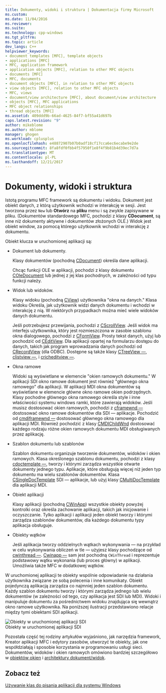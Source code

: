 ```yaml
---
title: Dokumenty, widoki i struktura | Dokumentacja firmy Microsoft
ms.custom: 
ms.date: 11/04/2016
ms.reviewer: 
ms.suite: 
ms.technology: cpp-windows
ms.tgt_pltfrm: 
ms.topic: article
dev_langs: C++
helpviewer_keywords:
- document templates [MFC], template objects
- applications [MFC]
- MFC, application framework
- application objects [MFC], relation to other MFC objects
- documents [MFC]
- MFC, documents
- document objects [MFC], in relation to other MFC objects
- view objects [MFC], relation to other MFC objects
- MFC, views
- document/view architecture [MFC], about document/view architecture
- objects [MFC], MFC applications
- MFC object relationships
- thread objects [MFC]
ms.assetid: 409ddd9b-66ad-4625-84f7-bf55a41d697b
caps.latest.revision: "9"
author: mikeblome
ms.author: mblome
manager: ghogen
ms.workload: cplusplus
ms.openlocfilehash: e48872907b07b0adf18cf17cca6ec6ecabe9e2de
ms.sourcegitcommit: 8fa8fdf0fbb4f57950f1e8f4f9b81b4d39ec7d7a
ms.translationtype: MT
ms.contentlocale: pl-PL
ms.lasthandoff: 12/21/2017
---
```

# <a name="documents-views-and-the-framework"></a>Dokumenty, widoki i struktura
Istotą programu MFC framework są dokumentu i widoku. Dokument jest obiekt danych, z którą użytkownik wchodzi w interakcję w sesji. Jest tworzona przez `New` lub **Otwórz** na **pliku** menu i są zwykle zapisywane w pliku. (Dokumentów standardowego MFC, pochodzi z klasy **CDocument**, są inne niż dokumenty aktywne i dokumentów złożonych OLE.) Widok jest obiekt window, za pomocą którego użytkownik wchodzi w interakcję z dokumentu.  
  
 Obiekt klucza w uruchomionej aplikacji są:  
  
-   Dokument lub dokumenty.  
  
     Klasy dokumentów (pochodną [CDocument](../mfc/reference/cdocument-class.md)) określa dane aplikacji.  
  
     Chcąc funkcji OLE w aplikacji, pochodzi z klasy dokumentu [COleDocument](../mfc/reference/coledocument-class.md) lub jednej z jej klas pochodnych, w zależności od typu funkcji należy.  
  
-   Widok lub widoków.  
  
     Klasy widoku (pochodną [CView](../mfc/reference/cview-class.md)) użytkownika "okna na danych." Klasa widoku Określa, jak użytkownik widzi danych dokumentu i wchodzi w interakcję z nią. W niektórych przypadkach można mieć wiele widoków danych dokumentu.  
  
     Jeśli potrzebujesz przewijania, pochodzi z [CScrollView](../mfc/reference/cscrollview-class.md). Jeśli widok ma interfejs użytkownika, który jest rozmieszczona w zasobie szablonu okna dialogowego, pochodzi z [CFormView](../mfc/reference/cformview-class.md). Prosty tekst danych, użyj lub pochodzić od [CEditView](../mfc/reference/ceditview-class.md). Dla aplikacji opartej na formularzu dostępu do danych, takich jak program wprowadzania danych pochodzi od [CRecordView](../mfc/reference/crecordview-class.md) (dla ODBC). Dostępne są także klasy [CTreeView —](../mfc/reference/ctreeview-class.md), [clistview —](../mfc/reference/clistview-class.md), i [cricheditview —](../mfc/reference/cricheditview-class.md).  
  
-   Okna ramowe  
  
     Widoki są wyświetlane w elemencie "okien ramowych dokumentu." W aplikacji SDI okno ramowe dokument jest również "głównego okna ramowego" dla aplikacji. W aplikacji MDI okna dokumentów są wyświetlane w elemencie główne okno ramowe okien podrzędnych. Klasy pochodne głównego okna ramowego określa style i inne właściwości systemu windows ramki, które zawierają widoków. Jeśli musisz dostosować okien ramowych, pochodzi z [cframewnd —](../mfc/reference/cframewnd-class.md) dostosować okno ramowe dokumentów dla SDI — aplikacje. Pochodzić od [cmdiframewnd —](../mfc/reference/cmdiframewnd-class.md) dostosować głównego okna ramowego dla aplikacji MDI. Również pochodzić z klasy [CMDIChildWnd](../mfc/reference/cmdichildwnd-class.md) dostosować każdego rodzaju różne okien ramowych dokumentu MDI obsługiwanych przez aplikację.  
  
-   Szablon dokumentu lub szablonów  
  
     Szablon dokumentu organizuje tworzenie dokumentów, widoków i okien ramowych. Klasa określonego szablonu dokumentu, pochodzi z klasy [cdoctemplate —](../mfc/reference/cdoctemplate-class.md), tworzy i którymi zarządza wszystkie otwarte dokumenty jednego typu. Aplikacje, które obsługują więcej niż jeden typ dokumentu ma wielu szablonów dokumentów. Klasa [CSingleDocTemplate](../mfc/reference/csingledoctemplate-class.md) SDI — aplikacje, lub użyj klasy [CMultiDocTemplate](../mfc/reference/cmultidoctemplate-class.md) dla aplikacji MDI.  
  
-   Obiekt aplikacji  
  
     Klasy aplikacji (pochodną [CWinApp](../mfc/reference/cwinapp-class.md)) wszystkie obiekty powyżej kontrolki oraz określa zachowanie aplikacji, takich jak inicjowanie i oczyszczanie. Tylko aplikacji i aplikacji jeden obiekt tworzy i którymi zarządza szablonów dokumentów, dla każdego dokumentu typy aplikacja obsługuje.  
  
-   Obiekty wątków  
  
     Jeśli aplikacja tworzy oddzielnych wątkach wykonywania — na przykład w celu wykonywania obliczeń w tle — użyjesz klasy pochodzące od [cwinthread —](../mfc/reference/cwinthread-class.md). [Cwinapp —](../mfc/reference/cwinapp-class.md) sam jest pochodną `CWinThread` i reprezentuje podstawowy wątku wykonania (lub proces główny) w aplikacji. Umożliwia także MFC w dodatkowej wątków.  
  
 W uruchomionej aplikacji te obiekty wspólnie odpowiadanie na działania użytkownika związane ze sobą polecenia i inne komunikaty. Obiekt pojedynczą aplikacją zarządza co najmniej jeden szablon dokumentu. Każdy szablon dokumentu tworzy i którymi zarządza jednego lub wielu dokumentów (w zależności od tego, czy aplikacja jest SDI lub MDI). Widoki i manipuluje dokumentu za pośrednictwem widoku znajdująca się wewnątrz okno ramowe użytkownika. Na poniższej ilustracji przedstawiono relacje między tymi obiektami SDI aplikacji.  
  
 ![Obiekty w uruchomionej aplikacji SDI](../mfc/media/vc386v1.gif "vc386v1")  
Obiekty w uruchomionej aplikacji SDI  
  
 Pozostała część tej rodziny artykułów wyjaśniono, jak narzędzia framework, Kreator aplikacji MFC i edytory zasobów, utworzyć te obiekty, jak one współdziałają i sposobie korzystania w programowaniu usługi sieci. Dokumentów, widoków i okien ramowych omówiono bardziej szczegółowo w [obiektów okien](../mfc/window-objects.md) i [architektury dokument/widok](../mfc/document-view-architecture.md).  
  
## <a name="see-also"></a>Zobacz też  
 [Używanie klas do pisania aplikacji dla systemu Windows](../mfc/using-the-classes-to-write-applications-for-windows.md)
